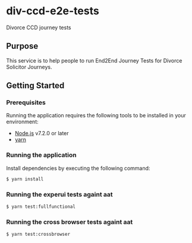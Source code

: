# div-ccd-e2e-tests
Divorce CCD journey tests

## Purpose

This service is to help people to run End2End Journey Tests for Divorce Solicitor Journeys.


## Getting Started

### Prerequisites

Running the application requires the following tools to be installed in your environment:

  * [Node.js](https://nodejs.org/) v7.2.0 or later
  * [yarn](https://yarnpkg.com/)

### Running the application

Install dependencies by executing the following command:

 ```bash
$ yarn install
 ```

### Running the experui tests againt aat

 ```bash
$ yarn test:fullfunctional
 ```

### Running the cross browser tests againt aat

 ```bash
$ yarn test:crossbrowser
 ```

